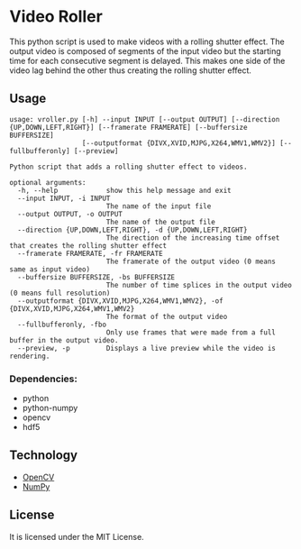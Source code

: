 # Video Roller

This python script is used to make videos with a rolling shutter effect. The output video is composed of segments of the input video but the starting time for each consecutive segment is delayed. This makes one side of the video lag behind the other thus creating the rolling shutter effect.

## Usage

```
usage: vroller.py [-h] --input INPUT [--output OUTPUT] [--direction {UP,DOWN,LEFT,RIGHT}] [--framerate FRAMERATE] [--buffersize BUFFERSIZE]
                  [--outputformat {DIVX,XVID,MJPG,X264,WMV1,WMV2}] [--fullbufferonly] [--preview]

Python script that adds a rolling shutter effect to videos.

optional arguments:
  -h, --help            show this help message and exit
  --input INPUT, -i INPUT
                        The name of the input file
  --output OUTPUT, -o OUTPUT
                        The name of the output file
  --direction {UP,DOWN,LEFT,RIGHT}, -d {UP,DOWN,LEFT,RIGHT}
                        The direction of the increasing time offset that creates the rolling shutter effect
  --framerate FRAMERATE, -fr FRAMERATE
                        The framerate of the output video (0 means same as input video)
  --buffersize BUFFERSIZE, -bs BUFFERSIZE
                        The number of time splices in the output video (0 means full resolution)
  --outputformat {DIVX,XVID,MJPG,X264,WMV1,WMV2}, -of {DIVX,XVID,MJPG,X264,WMV1,WMV2}
                        The format of the output video
  --fullbufferonly, -fbo
                        Only use frames that were made from a full buffer in the output video.
  --preview, -p         Displays a live preview while the video is rendering.
```

### Dependencies:
- python
- python-numpy
- opencv
- hdf5

## Technology

- [OpenCV](https://github.com/opencv/opencv)
- [NumPy](https://github.com/numpy/numpy)

## License

It is licensed under the MIT License.